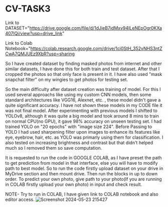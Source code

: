 # CV-TASK3
Link to DATASET="https://drive.google.com/file/d/1dJieB7idMxv94ILeNEpOgr0KXa407lQi/view?usp=drive_link"

Link to Colab Notebook="https://colab.research.google.com/drive/1ci0StH_352vNHS3ntZCwA7QMJUEz9XbR?usp=sharing

So I have created dataset by finding masked photos from internet and other similar datasets, I have done this for both train and test dataset. After that I cropped the photos so that only face is present in it. I have also used "mask snapchat filter" on my wingies to get photos for testing set.

So the main difficulty after dataset creation was training of model. For this I used several approachs like using my custom CNN models, then some standard architectures like VGG16, Alexnet, etc. , these model didn't gave a quite significant accuracy. I have not shown these models in my CODE file it was not final model. After experimenting with previous models I shifted to YOLOv8, although it was quite a big model and took around 8 mins to train on normal CPU(no GPU), it gave 98% accuracy on unseen testing set. I had trained YOLO on "20 epochs" with "image size 224". Before Passing to YOLO I had used sharpening filter upon images to enhance its features like eye, eyebrow, hair, etc. as YOLO was primarly using them for classification. I also tested on increasing brightness and contrast but that didn't helped much so I removed them so save computation.

It is requested to run the code in GOOGLE COLAB, as I have preset the path to get prediction from model in that interface, else you will have to modify path to best model.
So to run the code firstly upload dataset on your drive in MyDrive section and then mount drive. Then run the blocks in up to down order. To predict your own photo, give path to your photo(If you are running in COLAB firstly upload your own photo) in input and check result.

NOTE- Try to run in COLAB, I have given link to COLAB notebook and also editor access.
![Screenshot 2024-05-23 215427](https://github.com/Safe-bet/CV-TASK3/assets/149116096/b19c1b4b-a73e-4736-a7a0-2c4c5f7587ef)
